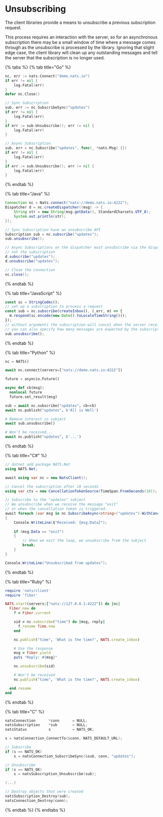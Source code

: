 # Unsubscribing

The client libraries provide a means to unsubscribe a previous subscription request.

This process requires an interaction with the server, so for an asynchronous subscription there may be a small window of time where a message comes through as the unsubscribe is processed by the library. Ignoring that slight edge case, the client library will clean up any outstanding messages and tell the server that the subscription is no longer used.

{% tabs %}
{% tab title="Go" %}
```go
nc, err := nats.Connect("demo.nats.io")
if err != nil {
    log.Fatal(err)
}
defer nc.Close()

// Sync Subscription
sub, err := nc.SubscribeSync("updates")
if err != nil {
    log.Fatal(err)
}
if err := sub.Unsubscribe(); err != nil {
    log.Fatal(err)
}

// Async Subscription
sub, err = nc.Subscribe("updates", func(_ *nats.Msg) {})
if err != nil {
    log.Fatal(err)
}
if err := sub.Unsubscribe(); err != nil {
    log.Fatal(err)
}
```
{% endtab %}

{% tab title="Java" %}
```java
Connection nc = Nats.connect("nats://demo.nats.io:4222");
Dispatcher d = nc.createDispatcher((msg) -> {
    String str = new String(msg.getData(), StandardCharsets.UTF_8);
    System.out.println(str);
});

// Sync Subscription have an unsubscribe API
Subscription sub = nc.subscribe("updates");
sub.unsubscribe();

// Async Subscriptions on the dispatcher must unsubscribe via the dispatcher,
// not the subscription
d.subscribe("updates");
d.unsubscribe("updates");

// Close the connection
nc.close();
```
{% endtab %}

{% tab title="JavaScript" %}
```javascript
const sc = StringCodec();
// set up a subscription to process a request
const sub = nc.subscribe(createInbox(), (_err, m) => {
  m.respond(sc.encode(new Date().toLocaleTimeString()));
});
// without arguments the subscription will cancel when the server receives it
// you can also specify how many messages are expected by the subscription
sub.unsubscribe();
```
{% endtab %}

{% tab title="Python" %}
```python
nc = NATS()

await nc.connect(servers=["nats://demo.nats.io:4222"])

future = asyncio.Future()

async def cb(msg):
  nonlocal future
  future.set_result(msg)

sub = await nc.subscribe("updates", cb=cb)
await nc.publish("updates", b'All is Well')

# Remove interest in subject
await sub.unsubscribe()

# Won't be received...
await nc.publish("updates", b'...')
```
{% endtab %}

{% tab title="C#" %}
```csharp
// dotnet add package NATS.Net
using NATS.Net;

await using var nc = new NatsClient();

// Cancel the subscription after 10 seconds
using var cts = new CancellationTokenSource(TimeSpan.FromSeconds(10));

// Subscribe to the "updates" subject
// We unsubscribe when we receive the message "exit"
// or when the cancellation token is triggered.
await foreach (var msg in nc.SubscribeAsync<string>("updates").WithCancellation(cts.Token))
{
    Console.WriteLine($"Received: {msg.Data}");
    
    if (msg.Data == "exit")
    {
        // When we exit the loop, we unsubscribe from the subject
        break;
    }
}

Console.WriteLine("Unsubscribed from updates");
```
{% endtab %}

{% tab title="Ruby" %}
```ruby
require 'nats/client'
require 'fiber'

NATS.start(servers:["nats://127.0.0.1:4222"]) do |nc|
  Fiber.new do
    f = Fiber.current

    sid = nc.subscribe("time") do |msg, reply|
      f.resume Time.now
    end

    nc.publish("time", 'What is the time?', NATS.create_inbox)

    # Use the response
    msg = Fiber.yield
    puts "Reply: #{msg}"

    nc.unsubscribe(sid)

    # Won't be received
    nc.publish("time", 'What is the time?', NATS.create_inbox)

  end.resume
end
```
{% endtab %}

{% tab title="C" %}
```c
natsConnection      *conn      = NULL;
natsSubscription    *sub       = NULL;
natsStatus          s          = NATS_OK;

s = natsConnection_ConnectTo(&conn, NATS_DEFAULT_URL);

// Subscribe
if (s == NATS_OK)
    s = natsConnection_SubscribeSync(&sub, conn, "updates");

// Unsubscribe
if (s == NATS_OK)
    s = natsSubscription_Unsubscribe(sub);

(...)

// Destroy objects that were created
natsSubscription_Destroy(sub);
natsConnection_Destroy(conn);
```
{% endtab %}
{% endtabs %}

